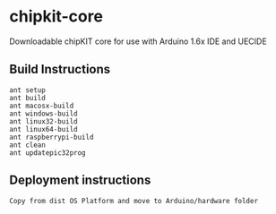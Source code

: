 # chipkit-core
Downloadable chipKIT core for use with Arduino 1.6x IDE and UECIDE

## Build Instructions

```
ant setup
ant build
ant macosx-build
ant windows-build
ant linux32-build
ant linux64-build
ant raspberrypi-build
ant clean
ant updatepic32prog
```

## Deployment instructions
```
Copy from dist OS Platform and move to Arduino/hardware folder
```
